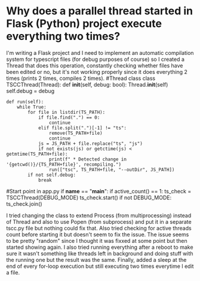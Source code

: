 
# Why does a parallel thread started in Flask (Python) project execute everything two times?

I'm writing a Flask project and I need to implement an automatic compilation system for typescript files (for debug purposes of course) so I created a Thread that does this operation, constantly checking whether files have been edited or no, but it's not working properly since it does everything 2 times (prints 2 times, compiles 2 times).
#Thread class
class TSCCThread(Thread):
    def __init__(self, debug: bool):
        Thread.__init__(self)
        self.debug = debug

    def run(self):
        while True:
            for file in listdir(TS_PATH):
                if file.find(".") == 0:
                    continue
                elif file.split(".")[-1] != "ts":
                    remove(TS_PATH+file)
                    continue
                js = JS_PATH + file.replace("ts", "js")
                if not exists(js) or getctime(js) < getmtime(TS_PATH+file):
                    print(f" * Detected change in '{getcwd()}/{TS_PATH+file}', recompiling.")
                    run(["tsc", TS_PATH+file, "--outDir", JS_PATH])
            if not self.debug:
                break

#Start point in app.py
if __name__ == "__main__":
    if active_count() == 1:
        ts_check = TSCCThread(DEBUG_MODE)
        ts_check.start()
        if not DEBUG_MODE:
            ts_check.join()

I tried changing the class to extend Process (from multiprocessing) instead of Thread and also to use Popen (from subprocess) and put it in a separate tscc.py file but nothing could fix that. Also tried checking for active threads count before starting it but doesn't seem to fix the issue. The issue seems to be pretty "random" since I thought it was fixxed at some point but then started showing again. I also tried running everything after a reboot to make sure it wasn't something like threads left in background and doing stuff with the running one but the result was the same. Finally, added a sleep at the end of every for-loop execution but still executing two times everytime I edit a file.

        